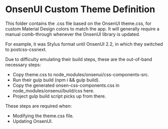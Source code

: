 # OnsenUI Custom Theme Definition

This folder contains the .css file based on the OnsenUI theme.css, for custom Material Design colors to match the app.
It will generally require a manual comb-through whenever the OnsenUI library is updated.

For example, it was Stylus format until OnsenUI 2.2, in which they switched to postcss-cssnext.

Due to difficulty emulating their build steps, these are the out-of-band necessary steps:
* Copy theme.css to node_modules/onsenui/css-components-src.
* Run their gulp build (npm i && gulp build).
* Copy the generated onsen-css-components.css in node_modules/onsenui/build/css here.
* Project gulp build script picks up from there.

These steps are required when:
* Modifying the theme.css file.
* Updating OnsenUI.